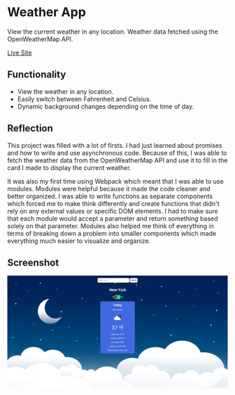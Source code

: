 # Weather App

View the current weather in any location. Weather data fetched using the OpenWeatherMap API.

[Live Site](https://nrod42.github.io/weatherApp/dist/)

## Functionality

- View the weather in any location.
- Easily switch between Fahrenheit and Celsius.
- Dynamic background changes depending on the time of day.

## Reflection

This project was filled with a lot of firsts. I had just learned about promises and how to write and use asynchronous code. Because of this, I was able to fetch the weather data from the OpenWeatherMap API and use it to fill in the card I made to display the current weather. 

It was also my first time using Webpack which meant that I was able to use modules. Modules were helpful because it made the code cleaner and better organized. I was able to write functions as separate components which forced me to make think differently and create functions that didn't rely on any external values or specific DOM elements. I had to make sure that each module would accept a parameter and return something based solely on that parameter. Modules also helped me think of everything in terms of breaking down a problem into smaller components which made everything much easier to visualize and organize.

## Screenshot

![Screenshot of the homepage](/dist/img/weather_screenshot.png)


